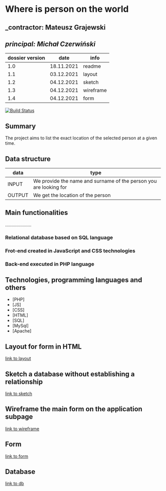 # Where is person on the world

## _contractor: Mateusz Grajewski
## _principal: Michał Czerwiński_

| dossier version | date | info |
| ------ | ------ | --- |
| 1.0 | 18.11.2021 | readme |
| 1.1 | 03.12.2021 | layout |
| 1.2 | 04.12.2021 | sketch |
| 1.3 | 04.12.2021 | wireframe |
| 1.4 | 04.12.2021 | form |

[![Build Status](https://travis-ci.org/joemccann/dillinger.svg?branch=master)](https://travis-ci.org/joemccann/dillinger)

## Summary
The project aims to list the exact location of the selected person at a given time.

## Data structure

| data | type |
| ------ | ------ |
| INPUT |  We provide the name and surname of the person you are looking for |
| OUTPUT |  We get the location of the person  |

## Main functionalities
.....................

### Relational database based on SQL language

### Frot-end created in JavaScript and CSS technologies

### Back-end executed in PHP language

## Technologies, programming languages and others

- [PHP]
- [JS]
- [CSS]
- [HTML]
- [SQL]
- [MySql]
- [Apache]

 [erd]: <https://github.com/Michal3456/example_project/blob/main/sprites/Untitled%20Diagram.jpg>
 
  ## Layout for form in HTML

[link to layout][form]

[form]: <https://github.com/Michal3456/4cti/blob/main/4/sprites/layout.png>

 ## Sketch a database without establishing a relationship
 
[link to sketch][sketch]

[sketch]: <https://github.com/Michal3456/4cti/blob/main/4/sprites/sketch.png>

## Wireframe the main form on the application subpage

[link to wireframe][wireframe]

[wireframe]: <https://github.com/Michal3456/4cti/blob/main/4/sprites/wireframe.png>

## Form

[link to form][form1]

[form1]: <https://github.com/Michal3456/4cti/blob/main/4/main/form.html>

 ## Database

[link to db][dba]

[dba]: <https://github.com/Michal3456/4cti/blob/main/4/database/faces.sql>

